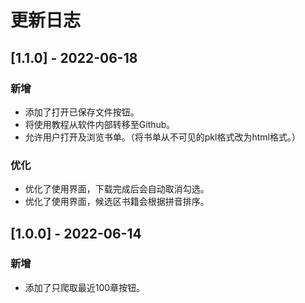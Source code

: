 # 更新日志

## [1.1.0] -  2022-06-18

### 新增

* 添加了打开已保存文件按钮。
* 将使用教程从软件内部转移至Github。
* 允许用户打开及浏览书单。（将书单从不可见的pkl格式改为html格式。）

### 优化
* 优化了使用界面，下载完成后会自动取消勾选。
* 优化了使用界面，候选区书籍会根据拼音排序。

## [1.0.0] -  2022-06-14

### 新增

* 添加了只爬取最近100章按钮。
